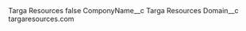 <?xml version="1.0" encoding="UTF-8"?>
<CustomMetadata xmlns="http://soap.sforce.com/2006/04/metadata" xmlns:xsi="http://www.w3.org/2001/XMLSchema-instance" xmlns:xsd="http://www.w3.org/2001/XMLSchema">
    <label>Targa Resources</label>
    <protected>false</protected>
    <values>
        <field>ComponyName__c</field>
        <value xsi:type="xsd:string">Targa Resources</value>
    </values>
    <values>
        <field>Domain__c</field>
        <value xsi:type="xsd:string">targaresources.com</value>
    </values>
</CustomMetadata>
